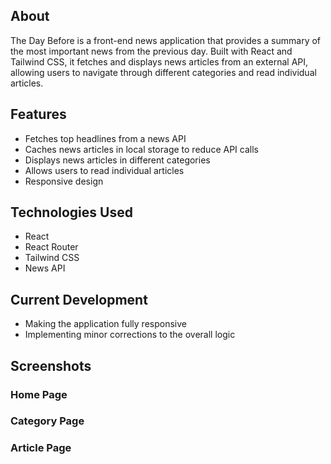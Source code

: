 ## About

The Day Before is a front-end news application that provides a summary of the most important news from the previous day. Built with React and Tailwind CSS, it fetches and displays news articles from an external API, allowing users to navigate through different categories and read individual articles.

## Features

- Fetches top headlines from a news API
- Caches news articles in local storage to reduce API calls
- Displays news articles in different categories
- Allows users to read individual articles
- Responsive design

## Technologies Used

- React
- React Router
- Tailwind CSS
- News API

## Current Development

- Making the application fully responsive
- Implementing minor corrections to the overall logic

## Screenshots

### Home Page

### Category Page

### Article Page
